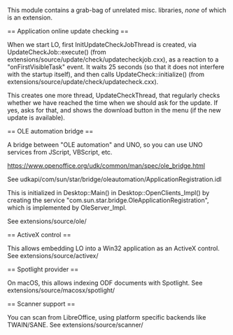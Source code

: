 This module contains a grab-bag of unrelated misc. libraries, *none* of which is an extension.

== Application online update checking ==

When we start LO, first InitUpdateCheckJobThread is created, via
UpdateCheckJob::execute() (from extensions/source/update/check/updatecheckjob.cxx),
as a reaction to a "onFirstVisibleTask" event. It waits 25 seconds (so that it
does not interfere with the startup itself), and then calls
UpdateCheck::initialize() (from extensions/source/update/check/updatecheck.cxx).

This creates one more thread, UpdateCheckThread, that regularly checks whether
we have reached the time when we should ask for the update.  If yes, asks for
that, and shows the download button in the menu (if the new update is
available).

== OLE automation bridge ==

A bridge between "OLE automation" and UNO, so you can use UNO services
from JScript, VBScript, etc.

https://www.openoffice.org/udk/common/man/spec/ole_bridge.html

See udkapi/com/sun/star/bridge/oleautomation/ApplicationRegistration.idl

This is initialized in Desktop::Main() in Desktop::OpenClients_Impl()
by creating the service "com.sun.star.bridge.OleApplicationRegistration",
which is implemented by OleServer_Impl.

See extensions/source/ole/

== ActiveX control ==

This allows embedding LO into a Win32 application as an ActiveX control.
See extensions/source/activex/

== Spotlight provider ==

On macOS, this allows indexing ODF documents with Spotlight.
See extensions/source/macosx/spotlight/

== Scanner support ==

You can scan from LibreOffice, using platform specific backends like TWAIN/SANE.
See extensions/source/scanner/

